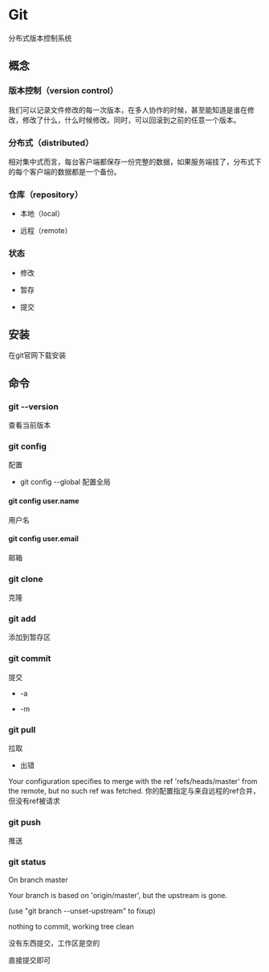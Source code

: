 # Git

分布式版本控制系统

## 概念

### 版本控制（version control）

我们可以记录文件修改的每一次版本，在多人协作的时候，甚至能知道是谁在修改，修改了什么，什么时候修改。同时，可以回滚到之前的任意一个版本。

### 分布式（distributed）

相对集中式而言，每台客户端都保存一份完整的数据，如果服务端挂了，分布式下的每个客户端的数据都是一个备份。

### 仓库（repository）

* 本地（local）

* 远程（remote）

### 状态

* 修改

* 暂存

* 提交

## 安装

在git官网下载安装

## 命令

### git --version

查看当前版本

### git config

配置

* git config --global 配置全局

#### git config user.name

用户名

#### git config user.email

邮箱

### git clone

克隆

### git add

添加到暂存区

### git commit

提交

* -a

* -m

### git pull

拉取

* 出错

Your configuration specifies to merge with the ref 'refs/heads/master' from the remote, but no such ref was fetched.
你的配置指定与来自远程的ref合并，但没有ref被请求

### git push

推送

### git status

On branch master

Your branch is based on 'origin/master', but the upstream is gone.

(use "git branch --unset-upstream" to fixup)

nothing to commit, working tree clean

没有东西提交，工作区是空的

直接提交即可
